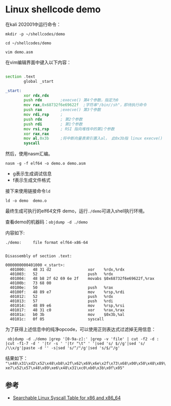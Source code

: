 # Linux shellcode demo

在kali 202001中运行命令：
```
mkdir -p ~/shellcodes/demo

cd ~/shellcodes/demo

vim demo.asm

```

在vim编辑界面中键入以下内容：
```asm

section .text
        global _start

_start:
        xor rdx,rdx
        push rdx        ;execve() 第4个参数，指定为0
        mov rax,0x68732f6e69622f  ;字符串"/bin//sh"，即待执行命令
        push rax        ;execve() 第3个参数
        mov rdi,rsp     ;
        push rdx        ; 第2个参数
        push rdi        ; 第1个参数
        mov rsi,rsp     ; RSI 指向堆栈中的第1个参数
        xor rax,rax     
        mov al,0x3b     ;将中断向量表索引置入al， 此0x3b指 linux execve()
        syscall

```

然后，使用nasm汇编。

```nasm -g -f elf64 -o demo.o demo.asm```

- g表示生成调试信息
- f表示生成文件格式


接下来使用链接命令```ld```

```ld -o demo  demo.o```

最终生成可执行的elf64文件 demo，运行```./demo```可进入shell执行环境。


查看demo的机器码：```objdump -d ./demo```

内容如下:
```
./demo:     file format elf64-x86-64


Disassembly of section .text:

0000000000401000 <_start>:
  401000:	48 31 d2             	xor    %rdx,%rdx
  401003:	52                   	push   %rdx
  401004:	48 b8 2f 62 69 6e 2f 	movabs $0x68732f6e69622f,%rax
  40100b:	73 68 00 
  40100e:	50                   	push   %rax
  40100f:	48 89 e7             	mov    %rsp,%rdi
  401012:	52                   	push   %rdx
  401013:	57                   	push   %rdi
  401014:	48 89 e6             	mov    %rsp,%rsi
  401017:	48 31 c0             	xor    %rax,%rax
  40101a:	b0 3b                	mov    $0x3b,%al
  40101c:	0f 05                	syscall 

```

为了获得上述信息中的纯净opcode，可以使用正则表达式过滤掉无用信息：

``` objdump -d ./demo |grep '[0-9a-z]:' |grep -v 'file' | cut -f2 -d : |cut -f1-7 -d ' '|tr -s ' '|tr "\t" ' '|sed 's/ $//g'|sed 's/ /\\x/g'|paste -d '' -s|sed 's/^/"/g'|sed 's/$/"/g'```

结果如下：
```"\x48\x31\xd2\x52\x48\xb8\x2f\x62\x69\x6e\x2f\x73\x68\x00\x50\x48\x89\xe7\x52\x57\x48\x89\xe6\x48\x31\xc0\xb0\x3b\x0f\x05"```


## 参考

- [Searchable Linux Syscall Table for x86 and x86_64](https://filippo.io/linux-syscall-table/) 